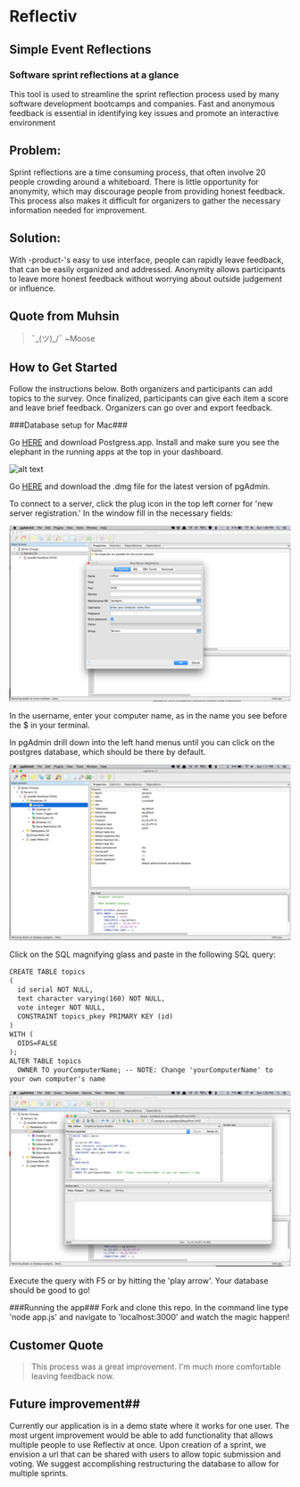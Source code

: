 # Reflectiv #

<!-- 
> This material was originally posted [here](http://www.quora.com/What-is-Amazons-approach-to-product-development-and-product-management). It is reproduced here for posterities sake.

There is an approach called "working backwards" that is widely used at Amazon. They work backwards from the customer, rather than starting with an idea for a product and trying to bolt customers onto it. While working backwards can be applied to any specific product decision, using this approach is especially important when developing new products or features.

For new initiatives a product manager typically starts by writing an internal press release announcing the finished product. The target audience for the press release is the new/updated product's customers, which can be retail customers or internal users of a tool or technology. Internal press releases are centered around the customer problem, how current solutions (internal or external) fail, and how the new product will blow away existing solutions.

If the benefits listed don't sound very interesting or exciting to customers, then perhaps they're not (and shouldn't be built). Instead, the product manager should keep iterating on the press release until they've come up with benefits that actually sound like benefits. Iterating on a press release is a lot less expensive than iterating on the product itself (and quicker!).

If the press release is more than a page and a half, it is probably too long. Keep it simple. 3-4 sentences for most paragraphs. Cut out the fat. Don't make it into a spec. You can accompany the press release with a FAQ that answers all of the other business or execution questions so the press release can stay focused on what the customer gets. My rule of thumb is that if the press release is hard to write, then the product is probably going to suck. Keep working at it until the outline for each paragraph flows. 

Oh, and I also like to write press-releases in what I call "Oprah-speak" for mainstream consumer products. Imagine you're sitting on Oprah's couch and have just explained the product to her, and then you listen as she explains it to her audience. That's "Oprah-speak", not "Geek-speak".

Once the project moves into development, the press release can be used as a touchstone; a guiding light. The product team can ask themselves, "Are we building what is in the press release?" If they find they're spending time building things that aren't in the press release (overbuilding), they need to ask themselves why. This keeps product development focused on achieving the customer benefits and not building extraneous stuff that takes longer to build, takes resources to maintain, and doesn't provide real customer benefit (at least not enough to warrant inclusion in the press release).
 -->
 
## Simple Event Reflections ##

### Software sprint reflections at a glance ###


This tool is used to streamline the sprint reflection process used by many software development bootcamps and companies. Fast and anonymous feedback is essential in identifying key issues and promote an interactive environment

## Problem: ##
Sprint reflections are a time consuming process, that often involve 20 people crowding around a whiteboard. There is little opportunity for anonymity, which may discourage people from providing honest feedback. This process also makes it difficult for organizers to gather the necessary information needed for improvement.

## Solution: ##
With -product-'s easy to use interface, people can rapidly leave feedback, that can be easily organized and addressed. Anonymity allows participants to leave more honest feedback without worrying about outside judgement or influence.

## Quote from Muhsin ##
  >  ¯\_(ツ)_/¯ ~Moose

## How to Get Started ##
Follow the instructions below. Both organizers and participants can add topics to the survey. Once finalized, participants can give each item a score and leave brief feedback. Organizers can go over and export feedback.

###Database setup for Mac###

Go [HERE](http://postgresapp.com/) and download Postgress.app. Install and make sure you see the elephant in the running apps at the top in your dashboard.

![alt text](/public/assets/postgresapp.png)

Go [HERE](http://www.pgadmin.org/download/macosx.php) and download the .dmg file for the latest version of pgAdmin.  

To connect to a server, click the plug icon in the top left corner for 'new server registration.' In the window fill in the necessary fields:

![alt text](/public/assets/new_server.png)

In the username, enter your computer name, as in the name you see before the $ in your terminal.

In pgAdmin drill down into the left hand menus until you can click on the postgres database, which should be there by default. 

![alt text](/public/assets/new_table.png)

Click on the SQL magnifying glass and paste in the following SQL query:

```
CREATE TABLE topics
(
  id serial NOT NULL,
  text character varying(160) NOT NULL,
  vote integer NOT NULL,
  CONSTRAINT topics_pkey PRIMARY KEY (id)
)
WITH (
  OIDS=FALSE
);
ALTER TABLE topics
  OWNER TO yourComputerName; -- NOTE: Change 'yourComputerName' to your own computer's name
```

![alt text](/public/assets/sql_create_table.png)

Execute the query with F5 or by hitting the 'play arrow'. Your database should be good to go!

###Running the app###
Fork and clone this repo. In the command line type 'node app.js' and navigate to 'localhost:3000' and watch the magic happen!

## Customer Quote ##
  > This process was a great improvement. I'm much more comfortable leaving feedback now.

## Future improvement##
Currently our application is in a demo state where it works for one user. The most urgent improvement would be able to add functionality that allows multiple people to use Reflectiv at once. Upon creation of a sprint, we envision a url that can be shared with users to allow topic submission and voting. We suggest accomplishing restructuring the database to allow for multiple sprints.

